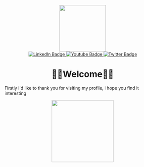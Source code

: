 
<!--

https://media.giphy.com/media/UqxVRm1IaaIGk/giphy.gif
-->
<div align="center">
  <img src="https://media.giphy.com/media/3oriNLx3dUqFgVi86I/giphy.gif" width="150"/>
</div>

<div id="badges" align="center">
  <a href="https://www.linkedin.com/in/johann-felipe-toncon-poveda-445159209/">
    <img src="https://img.shields.io/badge/LinkedIn-blue?style=for-the-badge&logo=linkedin&logoColor=white" alt="LinkedIn Badge"/>
  </a>
  <a href="https://www.youtube.com/channel/UCBtxPYJKskpdga3iEl7zL3Q">
    <img src="https://img.shields.io/badge/YouTube-red?style=for-the-badge&logo=youtube&logoColor=white" alt="Youtube Badge"/>
  </a>
  <a href="https://www.instagram.com/root.johann/">
    <img src="https://img.shields.io/badge/Instagram-blue?style=for-the-badge&logo=instagram&logoColor=white" alt="Twitter Badge"/>
  </a>
</div>
<div align="center">
  <img src="https://komarev.com/ghpvc/?username=DevJohann&style=flat-square&color=blue" alt=""/>
</div>

<h1 align='center'>👨‍💻Welcome👨‍💻</h1>

<p>Firstly i'd like to thank you for visiting my profile, i hope you find it interesting</p>

<div align="center">
  <img src="https://media.giphy.com/media/UqxVRm1IaaIGk/giphy.gif" width="200"/>
</div>

<!--
Here are some ideas to get you started:

- 🔭 I’m currently working on ...
- 🌱 I’m currently learning ...
- 👯 I’m looking to collaborate on ...
- 🤔 I’m looking for help with ...
- 💬 Ask me about ...
- 📫 How to reach me: ...
- 😄 Pronouns: ...
- ⚡ Fun fact: ...

-->
